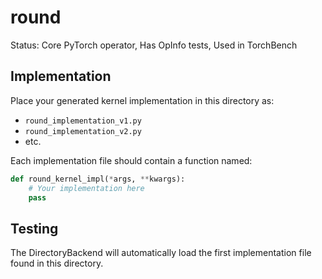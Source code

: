 # round

Status: Core PyTorch operator, Has OpInfo tests, Used in TorchBench

## Implementation

Place your generated kernel implementation in this directory as:
- `round_implementation_v1.py`
- `round_implementation_v2.py`
- etc.

Each implementation file should contain a function named:
```python
def round_kernel_impl(*args, **kwargs):
    # Your implementation here
    pass
```

## Testing

The DirectoryBackend will automatically load the first implementation file found in this directory.
